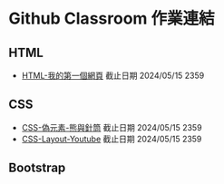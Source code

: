 # Github Classroom 作業連結

## HTML

- [HTML-我的第一個網頁](https://classroom.github.com/a/-OB-pYSa) 截止日期 2024/05/15 2359

## CSS

- [CSS-偽元素-熊與針筒](https://classroom.github.com/a/DQ9NEzSy) 截止日期 2024/05/15 2359
- [CSS-Layout-Youtube](https://classroom.github.com/a/unjBd4ac) 截止日期 2024/05/15 2359

## Bootstrap
